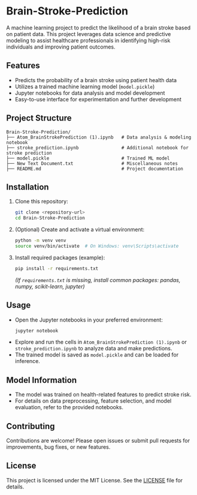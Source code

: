 # Brain-Stroke-Prediction

A machine learning project to predict the likelihood of a brain stroke based on patient data. This project leverages data science and predictive modeling to assist healthcare professionals in identifying high-risk individuals and improving patient outcomes.

## Features
- Predicts the probability of a brain stroke using patient health data
- Utilizes a trained machine learning model (`model.pickle`)
- Jupyter notebooks for data analysis and model development
- Easy-to-use interface for experimentation and further development

## Project Structure
```
Brain-Stroke-Prediction/
├── Atom_BrainStrokePrediction (1).ipynb   # Data analysis & modeling notebook
├── stroke_prediction.ipynb                # Additional notebook for stroke prediction
├── model.pickle                           # Trained ML model
├── New Text Document.txt                  # Miscellaneous notes
├── README.md                              # Project documentation
```

## Installation
1. Clone this repository:
   ```bash
   git clone <repository-url>
   cd Brain-Stroke-Prediction
   ```
2. (Optional) Create and activate a virtual environment:
   ```bash
   python -m venv venv
   source venv/bin/activate  # On Windows: venv\Scripts\activate
   ```
3. Install required packages (example):
   ```bash
   pip install -r requirements.txt
   ```
   *(If `requirements.txt` is missing, install common packages: pandas, numpy, scikit-learn, jupyter)*

## Usage
- Open the Jupyter notebooks in your preferred environment:
  ```bash
  jupyter notebook
  ```
- Explore and run the cells in `Atom_BrainStrokePrediction (1).ipynb` or `stroke_prediction.ipynb` to analyze data and make predictions.
- The trained model is saved as `model.pickle` and can be loaded for inference.

## Model Information
- The model was trained on health-related features to predict stroke risk.
- For details on data preprocessing, feature selection, and model evaluation, refer to the provided notebooks.

## Contributing
Contributions are welcome! Please open issues or submit pull requests for improvements, bug fixes, or new features.

## License
This project is licensed under the MIT License. See the [LICENSE](LICENSE) file for details. 